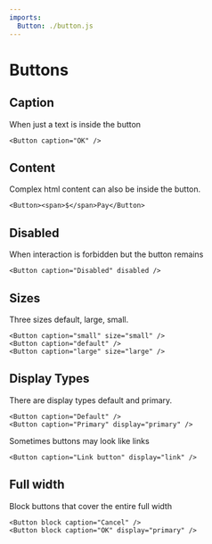 ```yaml
---
imports:
  Button: ./button.js
---
```


# Buttons

## Caption

When just a text is inside the button

```render jsx
<Button caption="OK" />
```

## Content

Complex html content can also be inside the button.

```render jsx
<Button><span>$</span>Pay</Button>
```

## Disabled

When interaction is forbidden but the button remains

```render jsx
<Button caption="Disabled" disabled />
```

## Sizes

Three sizes default, large, small.

```render jsx
<Button caption="small" size="small" />
<Button caption="default" />
<Button caption="large" size="large" />
```

## Display Types

There are display types default and primary.

```render jsx
<Button caption="Default" />
<Button caption="Primary" display="primary" />
```

Sometimes buttons may look like links

```render jsx
<Button caption="Link button" display="link" />
```

## Full width

Block buttons that cover the entire full width

```render jsx
<Button block caption="Cancel" />
<Button block caption="OK" display="primary" />
```
